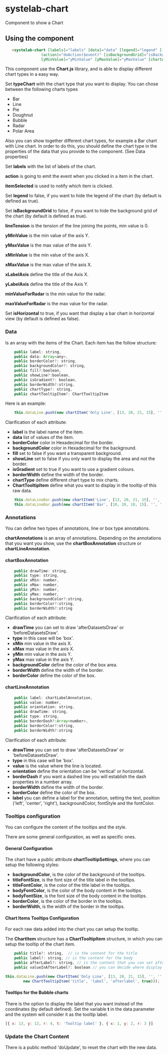 # systelab-chart

Component to show a Chart

## Using the component

```html
   <systelab-chart [labels]="labels" [data]="data" [legend]="legend" [(itemSelected)]="itemSelected" [typeChart]="typeChart"
                (action)="doAction($event)" [isBackgroundGrid]="isBackgroundGrid" [isHorizontal]="isHorizontal" [lineTension]="lineTension" 
                [yMinValue]="yMinValue" [yMaxValue]="yMaxValue" [chartAnnotations]="chartAnnotationBubbleAnnotation" [xLabelAxis]="xLabelAxis" [yLabelAxis]="yLabelAxis" [chartTooltipSettings]="chartTooltipSettings"></systelab-chart>
```


This component use the **Chart.js** library, and is able to display different chart types in a easy way.

Set **typeChart** with the chart type that you want to display. You can chose between the following charts types

- Bar
- Line
- Pie
- Doughnut
- Bubble
- Radar
- Polar Area

Also you can show together different chart types, for example a Bar chart with Line chart. In order to do this, you should define the chart type in the properties of the data that you provide to the component. (See Data properties)

Set **labels** with the list of labels of the chart.

**action** is going to emit the event when you clicked in a item in the chart.

**itemSelected** is used to notify which item is clicked.

Set **legend** to false, if you want to hide the legend of the chart (by default is defined as true).

Set **isBackgroundGrid** to false, if you want to hide the background grid of the chart (by default is defined as true).

**lineTension** is the tension of the line joining the points, min value is 0.

**yMinValue** is the min value of the axis Y.

**yMaxValue** is the max value of the axis Y.

**xMinValue** is the min value of the axis X.

**xMaxValue** is the max value of the axis X.

**xLabelAxis** define the title of the Axis X.

**yLabelAxis** define the title of the Axis Y.

**minValueForRadar** is the min value for the radar.

**maxValueForRadar** is the max value for the radar.

Set **isHorizontal** to true, if you want that display a bar chart in horizontal view (by default is defined as false).

### Data

Is an array with the items of the Chart. Each item has the follow structure:

```javascript
    public label: string,
    public data: Array<any>,
    public borderColor?: string,
    public backgroundColor?: string,
    public fill?:boolean,
    public showLine?:boolean,
    public isGradient?: boolean,
    public borderWidth?:string,
    public chartType?: string,
    public chartTooltipItem?: ChartTooltipItem

```

Here is an example:

```javascript
    this.dataLine.push(new chartItem('Only Line', [13, 20, 21, 15], '', '', false, true, false, 3));
```

Clarification of each attribute:

- **label** is the label name of the item.
- **data** list of values of the item.
- **borderColor** color in Hexadecimal for the border.
- **backgroundColor**  color in Hexadecimal for the background.
- **fill** set to false if you want a transparent background.
- **showLine** set to false if you only want to display the area and not the border.
- **isGradient** set to true if you want to use a gradient colours.
- **borderWidth** define the width of the border.
- **chartType** define different chart type to mix charts.
- **ChartTooltipItem** define what you want to display in the tooltip of this raw data.

```javascript
    this.dataLineBar.push(new chartItem('Line', [13, 20, 21, 15], '', '', false, true, true, 3, 'line'));
	this.dataLineBar.push(new chartItem('Bar', [10, 20, 10, 15], '', '', true, true, false, 3));
```


### Annotations

You can define two types of annotations, line or box type annotations.

**chartAnnotations** is an array of annotations. Depending on the annotations that you want you show, use the **chartBoxAnnotation** structure or **chartLineAnnotation**.

#### chartBoxAnnotation

```javascript
    public drawTime: string,
    public type: string,
    public xMin: number,
    public xMax: number,
    public yMin: number,
    public yMax: number,
    public backgroundColor?:string,
    public borderColor?:string,
    public borderWidth?:string
```

Clarification of each attribute:

- **drawTime** you can set to draw 'afterDatasetsDraw' or 'beforeDatasetsDraw'.
- **type** in this case will be 'box'.
- **xMin** min value in the axis X.
- **xMax**  max value in the axis X.
- **yMin** min value in the axis Y.
- **yMax** max value in the axis Y.
- **backgroundColor** define the color of the box area.
- **borderWidth** define the width of the border.
- **borderColor** define the color of the box.


#### chartLineAnnotation

```javascript
    public label: chartLabelAnnotation,
    public value: number,
    public orientation: string,
    public drawTime: string,
    public type: string,
    public borderDash?:Array<number>,
    public borderColor?:string,
    public borderWidth?:string
```
Clarification of each attribute:

- **drawTime** you can set to draw 'afterDatasetsDraw' or 'beforeDatasetsDraw'.
- **type** in this case will be 'box'.
- **value** is the value where the line is located.
- **orientation**  define the orientation can be 'vertical' or horizontal.
- **borderDash** if you want a dashed line you will establish the dash properties in a number array.
- **borderWidth** define the width of the border.
- **borderColor** define the color of the box.
- **label** you can define a label for the annotation, setting the text, position ('left', 'center', 'right'), backgroundColor, fontStyle and the fontColor.


### Tooltips configuration

You can configure the content of the tooltips and the style.

There are some general configuration, as well as specific ones.

#### General Configuration
The chart have a public attribute **chartTooltipSettings**, where you can setup the following styles:

- **backgroundColor**, is the color of the background of the tooltips.
- **titleFontSize**, is the font size of the title label in the tooltips.
- **titleFontColor**, is the color of the title label in the tooltips.
- **bodyFontColor**, is the color of the body content in the tooltips.
- **bodyFontSize**, is the font size of the body content in the tooltips.
- **borderColor**, is the color of the border in the tooltips.
- **borderWidth**, is the width of the border in the tooltips.

#### Chart Items Tooltips Configuration

For each raw data added into the chart you can setup the tooltip.

The **ChartItem** structure has a **ChartTooltipItem** structure, in which you can setup the tooltip of the chart item.

```javascript
    public title?: string,  // is the content for the title
    public label?: string, // is the content for the body
    public afterLabel?: string, // is the content that you can set after the label
    public valueInAfterLabel?: boolean // you can decide where display the value, next the label (valueInAfterLabel set to false) or after the label (valueInAfterLabel set to true).
```

```javascript
this.dataLine.push(new ChartItem('Only Line', [13, 20, 21, 15], '', '', false, true, false, 3, '',
		new ChartTooltipItem('title', 'label', 'afterlabel', true)));
```

#### Tooltips for the Bubble charts

There is the option to display the label that you want instead of the coordinates (by default defined). Set the variable **t** in the data parameter and the system will consider it as the tooltip label.


```javascript
[{ x: 13, y: 13, r: 4, t: 'Tooltip label' }, { x: 1, y: 2, r: 3 }]
```

### Update the Chart Content

There is a public method 'doUpdate', to reset the chart with the new data.